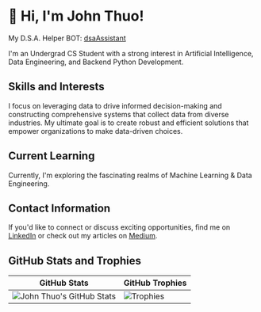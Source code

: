 # 👋 Hi, I'm John Thuo!

My D.S.A. Helper BOT: [dsaAssistant](https://poe.com/dsaAssistant)

I'm an Undergrad CS Student with a strong interest in Artificial Intelligence, Data Engineering, and Backend Python Development. 

## Skills and Interests
I focus on leveraging data to drive informed decision-making and constructing comprehensive systems that collect data from diverse industries. My ultimate goal is to create robust and efficient solutions that empower organizations to make data-driven choices.

## Current Learning
Currently, I'm exploring the fascinating realms of Machine Learning & Data Engineering. 

## Contact Information
If you'd like to connect or discuss exciting opportunities, find me on [LinkedIn](https://www.linkedin.com/in/john-thuo-427210aa/) or check out my articles on [Medium](https://medium.com/@johnthuo).

## GitHub Stats and Trophies
| GitHub Stats | GitHub Trophies |
| --- | --- |
| ![John Thuo's GitHub Stats](https://github-readme-stats.vercel.app/api?username=john-thuo1&show_icons=true&theme=radical) | ![Trophies](https://github-profile-trophy.vercel.app/?username=john-thuo1) |


